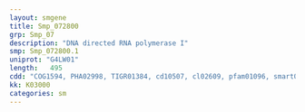 ```yaml
---
layout: smgene
title: Smp_072800
grp: Smp_07
description: "DNA directed RNA polymerase I"
smp: Smp_072800.1
uniprot: "G4LW01"
length:   495
cdd: "COG1594, PHA02998, TIGR01384, cd10507, cl02609, pfam01096, smart00440"
kk: K03000
categories: sm
---
```

